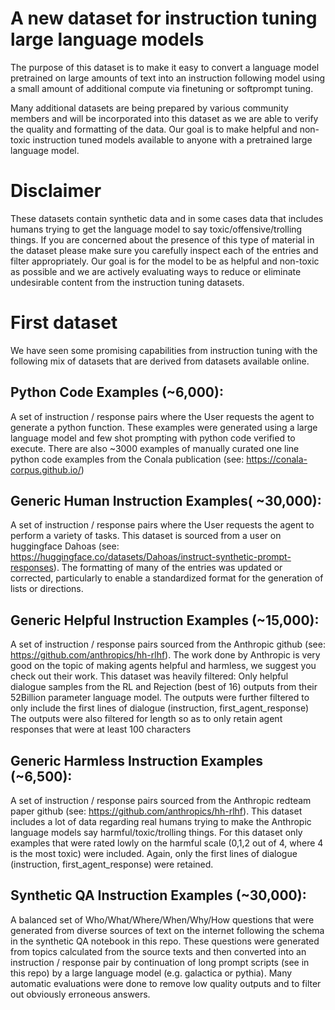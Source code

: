 # A new dataset for instruction tuning large language models
The purpose of this dataset is to make it easy to convert a language model pretrained on large amounts of text into an instruction following model using a small amount of additional compute via finetuning or softprompt tuning.

Many additional datasets are being prepared by various community members and will be incorporated into this dataset as we are able to verify the quality and formatting of the data. Our goal is to make helpful and non-toxic instruction tuned models available to anyone with a pretrained large language model.

# Disclaimer
These datasets contain synthetic data and in some cases data that includes humans trying to get the language model to say toxic/offensive/trolling things. If you are concerned about the presence of this type of material in the dataset please make sure you carefully inspect each of the entries and filter appropriately. Our goal is for the model to be as helpful and non-toxic as possible and we are actively evaluating ways to reduce or eliminate undesirable content from the instruction tuning datasets.

# First dataset
We have seen some promising capabilities from instruction tuning with the following mix of datasets that are derived from datasets available online.

Python Code Examples (~6,000):
---------------------

A set of instruction / response pairs where the User requests the agent to generate a python function. These examples were generated using a large language model and few shot prompting with python code verified to execute. 
There are also ~3000 examples of manually curated one line python code examples from the Conala publication (see: https://conala-corpus.github.io/)

Generic Human Instruction Examples( ~30,000):
-----------------------------------

A set of instruction / response pairs where the User requests the agent to perform a variety of tasks. This dataset is sourced from a user on huggingface Dahoas (see: https://huggingface.co/datasets/Dahoas/instruct-synthetic-prompt-responses). The formatting of many of the entries was updated or corrected, particularly to enable a standardized format for the generation of lists or directions.

Generic Helpful Instruction Examples (~15,000):
-------------------------------------

A set of instruction / response pairs sourced from the Anthropic github (see: https://github.com/anthropics/hh-rlhf). The work done by Anthropic is very good on the topic of making agents helpful and harmless, we suggest you check out their work.
This dataset was heavily filtered:
  Only helpful dialogue samples from the RL and Rejection (best of 16) outputs from their 52Billion parameter language model. 
  The outputs were further filtered to only include the first lines of dialogue (instruction, first_agent_response)
  The outputs were also filtered for length so as to only retain agent responses that were at least 100 characters
  
Generic Harmless Instruction Examples (~6,500):
--------------------------------------

A set of instruction / response pairs sourced from the Anthropic redteam paper github (see: https://github.com/anthropics/hh-rlhf). 
This dataset includes a lot of data regarding real humans trying to make the Anthropic language models say harmful/toxic/trolling things. 
For this dataset only examples that were rated lowly on the harmful scale (0,1,2 out of 4, where 4 is the most toxic) were included. Again, only the first lines of dialogue (instruction, first_agent_response) were retained.

Synthetic QA Instruction Examples (~30,000):
-----------------------------------
A balanced set of Who/What/Where/When/Why/How questions that were generated from diverse sources of text on the internet following the schema in the synthetic QA notebook in this repo. These questions were generated from topics calculated from the source texts and then converted into an instruction / response pair by continuation of long prompt scripts (see in this repo) by a large language model (e.g. galactica or pythia). Many automatic evaluations were done to remove low quality outputs and to filter out obviously erroneous answers.

